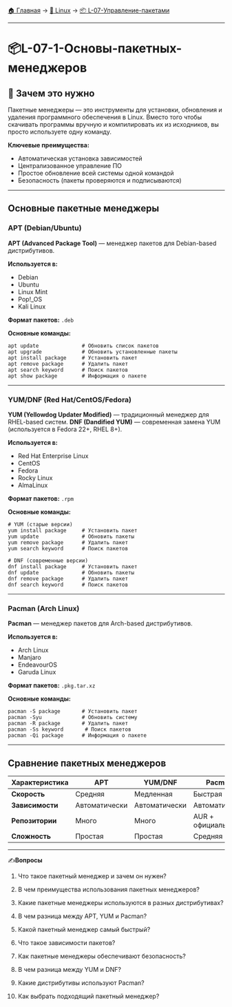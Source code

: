 [🏠 Главная](../../README.md) → [🐧 Linux](../../README.md#-linux) → [📦 L-07-Управление-пакетами](../../README.md#-l-07-управление-пакетами)

---

# 📦L-07-1-Основы-пакетных-менеджеров

## 🎯 Зачем это нужно

Пакетные менеджеры — это инструменты для установки, обновления и удаления программного обеспечения в Linux. Вместо того чтобы скачивать программы вручную и компилировать их из исходников, вы просто используете одну команду.

**Ключевые преимущества:**
- Автоматическая установка зависимостей
- Централизованное управление ПО
- Простое обновление всей системы одной командой
- Безопасность (пакеты проверяются и подписываются)

---

## Основные пакетные менеджеры

### **APT (Debian/Ubuntu)**

**APT (Advanced Package Tool)** — менеджер пакетов для Debian-based дистрибутивов.

**Используется в:**
- Debian
- Ubuntu
- Linux Mint
- Pop!_OS
- Kali Linux

**Формат пакетов:** `.deb`

**Основные команды:**
```Shell
apt update              # Обновить список пакетов
apt upgrade             # Обновить установленные пакеты
apt install package     # Установить пакет
apt remove package      # Удалить пакет
apt search keyword      # Поиск пакетов
apt show package        # Информация о пакете
```

---

### **YUM/DNF (Red Hat/CentOS/Fedora)**

**YUM (Yellowdog Updater Modified)** — традиционный менеджер для RHEL-based систем.
**DNF (Dandified YUM)** — современная замена YUM (используется в Fedora 22+, RHEL 8+).

**Используется в:**
- Red Hat Enterprise Linux
- CentOS
- Fedora
- Rocky Linux
- AlmaLinux

**Формат пакетов:** `.rpm`

**Основные команды:**
```Shell
# YUM (старые версии)
yum install package     # Установить пакет
yum update              # Обновить пакеты
yum remove package      # Удалить пакет
yum search keyword      # Поиск пакетов

# DNF (современные версии)
dnf install package     # Установить пакет
dnf update              # Обновить пакеты
dnf remove package      # Удалить пакет
dnf search keyword      # Поиск пакетов
```

---

### **Pacman (Arch Linux)**

**Pacman** — менеджер пакетов для Arch-based дистрибутивов.

**Используется в:**
- Arch Linux
- Manjaro
- EndeavourOS
- Garuda Linux

**Формат пакетов:** `.pkg.tar.xz`

**Основные команды:**
```Shell
pacman -S package       # Установить пакет
pacman -Syu             # Обновить систему
pacman -R package       # Удалить пакет
pacman -Ss keyword       # Поиск пакетов
pacman -Qi package      # Информация о пакете
```

---

## Сравнение пакетных менеджеров

| Характеристика | APT | YUM/DNF | Pacman |
|----------------|-----|---------|--------|
| **Скорость** | Средняя | Медленная | Быстрая |
| **Зависимости** | Автоматически | Автоматически | Автоматически |
| **Репозитории** | Много | Много | AUR + официальные |
| **Сложность** | Простая | Простая | Средняя |

---

✍️**Вопросы**

1. Что такое пакетный менеджер и зачем он нужен?

2. В чем преимущества использования пакетных менеджеров?

3. Какие пакетные менеджеры используются в разных дистрибутивах?

4. В чем разница между APT, YUM и Pacman?

5. Какой пакетный менеджер самый быстрый?

6. Что такое зависимости пакетов?

7. Как пакетные менеджеры обеспечивают безопасность?

8. В чем разница между YUM и DNF?

9. Какие дистрибутивы используют Pacman?

10. Как выбрать подходящий пакетный менеджер?
